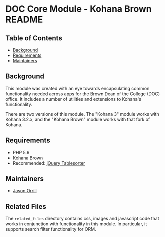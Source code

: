 # DOC Core Module - Kohana Brown README

## Table of Contents

* [Background](#background)
* [Requirements](#requirements)
* [Maintainers](#maintainers)

## Background

This module was created with an eye towards encapsulating common functionality needed 
across apps for the Brown Dean of the College (DOC) office. It includes a number of 
utilities and extensions to Kohana's functionality.

There are two versions of this module. The "Kohana 3" module works with Kohana 3.2.x,
and the "Kohana Brown" module works with that fork of Kohana. 

## Requirements

* PHP 5.6
* Kohana Brown
* Recommended: [jQuery Tablesorter](https://github.com/Mottie/tablesorter)

## Maintainers

* [Jason Orrill](mailto:jason_orrill@brown.edu)

## Related Files

The `related_files` directory contains css, images and javascript code that works in
conjunction with functionality in this module. In particular, it supports search
filter functionality for ORM. 